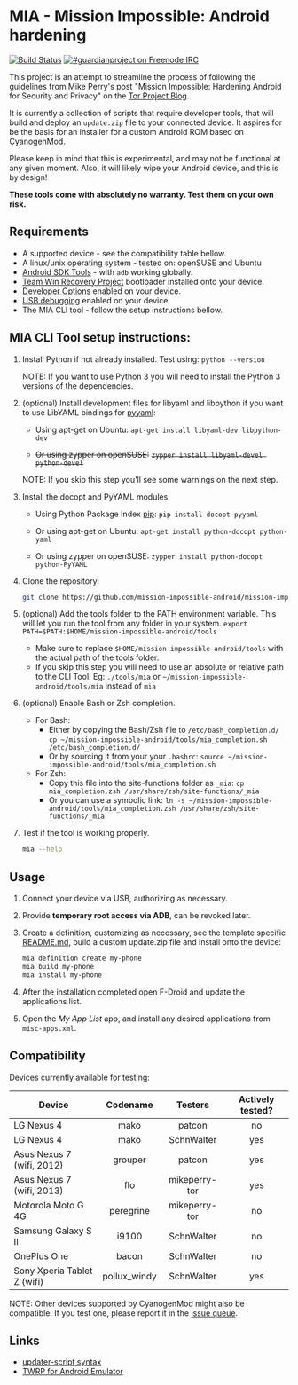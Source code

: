 
# MIA - Mission Impossible: Android hardening

[![Build Status](https://travis-ci.org/mission-impossible-android/mission-impossible-android.svg)](https://travis-ci.org/mission-impossible-android/mission-impossible-android)
[![#guardianproject on Freenode IRC](http://img.shields.io/badge/freenode-join%20%23guardianproject-green.svg?style=flat)](https://kiwiirc.com/client/chat.freenode.net/guardianproject)

This project is an attempt to streamline the process of following the guidelines
from Mike Perry's post "Mission Impossible: Hardening Android for Security and
Privacy" on the [Tor Project Blog](https://blog.torproject.org/blog/mission-impossible-hardening-android-security-and-privacy).

It is currently a collection of scripts that require developer tools, that will
build and deploy an `update.zip` file to your connected device. It aspires for
be the basis for an installer for a custom Android ROM based on CyanogenMod.

Please keep in mind that this is experimental, and may not be functional at any
given moment. Also, it will likely wipe your Android device, and this is by
design!

**These tools come with absolutely no warranty. Test them on your own risk.**


## Requirements
* A supported device - see the compatibility table bellow.
* A linux/unix operating system - tested on: openSUSE and Ubuntu
* [Android SDK Tools](https://developer.android.com/sdk/index.html#Other) - with
  `adb` working globally.
* [Team Win Recovery Project](http://teamw.in/project/twrp2) bootloader
  installed onto your device.
* [Developer Options](https://developer.android.com/tools/device.html#developer-device-options)
  enabled on your device.
* [USB debugging](https://developer.android.com/tools/device.html#setting-up)
  enabled on your device.
* The MIA CLI tool - follow the setup instructions bellow.


## MIA CLI Tool setup instructions:
1.  Install Python if not already installed. Test using:
    `python --version`

    NOTE: If you want to use Python 3 you will need to install the Python 3
          versions of the dependencies.

2.  (optional) Install development files for libyaml and libpython if you want
    to use LibYAML bindings for [pyyaml](http://pyyaml.org/wiki/PyYAML):

    * Using apt-get on Ubuntu:
      `apt-get install libyaml-dev libpython-dev`

    * ~~Or using zypper on openSUSE:~~
      ~~`zypper install libyaml-devel python-devel`~~

    NOTE: If you skip this step you'll see some warnings on the next step.

3.  Install the docopt and PyYAML modules:

    * Using Python Package Index [pip](https://pip.pypa.io/en/latest/index.html):
      `pip install docopt pyyaml`

    * Or using apt-get on Ubuntu:
      `apt-get install python-docopt python-yaml`

    * Or using zypper on openSUSE:
      `zypper install python-docopt python-PyYAML`

4.  Clone the repository:
    ```bash
    git clone https://github.com/mission-impossible-android/mission-impossible-android.git
    ```

5.  (optional) Add the tools folder to the PATH environment variable. This will
    let you run the tool from any folder in your system.
    `export PATH=$PATH:$HOME/mission-impossible-android/tools`

    * Make sure to replace `$HOME/mission-impossible-android/tools` with the
      actual path of the tools folder.
    * If you skip this step you will need to use an absolute or relative
      path to the CLI Tool. Eg: `./tools/mia` or
      `~/mission-impossible-android/tools/mia` instead of `mia`

6.  (optional) Enable Bash or Zsh completion.
    * For Bash:
        * Either by copying the Bash/Zsh file to `/etc/bash_completion.d/`
            `cp ~/mission-impossible-android/tools/mia_completion.sh /etc/bash_completion.d/`
        * Or by sourcing it from your your `.bashrc`:
            `source ~/mission-impossible-android/tools/mia_completion.sh`
    * For Zsh:
        * Copy this file into the site-functions folder as `_mia`:
            `cp mia_completion.zsh /usr/share/zsh/site-functions/_mia`
        * Or you can use a symbolic link:
            `ln -s ~/mission-impossible-android/tools/mia_completion.zsh /usr/share/zsh/site-functions/_mia`

7.  Test if the tool is working properly.
    ```bash
    mia --help
    ```


## Usage
1.  Connect your device via USB, authorizing as necessary.

2.  Provide **temporary root access via ADB**, can be revoked later.

3.  Create a definition, customizing as necessary, see the template specific
    [README.md](templates/README.md), build a custom update.zip file and install
    onto the device:
    ```bash
    mia definition create my-phone
    mia build my-phone
    mia install my-phone
    ```

3.  After the installation completed open F-Droid and update the applications
    list.

4.  Open the *My App List* app, and install any desired applications from
    `misc-apps.xml`.


## Compatibility
Devices currently available for testing:

 Device                      | Codename     | Testers       | Actively tested?
-----------------------------|:------------:|:-------------:|:----------------:
 LG Nexus 4                  | mako         | patcon        | no
 LG Nexus 4                  | mako         | SchnWalter    | yes
 Asus Nexus 7 (wifi, 2012)   | grouper      | patcon        | yes
 Asus Nexus 7 (wifi, 2013)   | flo          | mikeperry-tor | yes
 Motorola Moto G 4G          | peregrine    | mikeperry-tor | no
 Samsung Galaxy S II         | i9100        | SchnWalter    | no
 OnePlus One                 | bacon        | SchnWalter    | no
 Sony Xperia Tablet Z (wifi) | pollux_windy | SchnWalter    | yes

NOTE: Other devices supported by CyanogenMod might also be compatible. If you
      test one, please report it in the [issue queue](https://github.com/mission-impossible-android/mission-impossible-android/issues).


## Links
* [updater-script syntax](http://forum.xda-developers.com/wiki/Edify_script_language)
* [TWRP for Android Emulator](http://teamw.in/project/twrp2/169)
